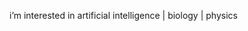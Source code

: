 i’m interested in artificial intelligence | biology | physics

<!---
byteprobe/byteprobe is a ✨ special ✨ repository because its `README.md` (this file) appears on your GitHub profile.
You can click the Preview link to take a look at your changes.
--->
